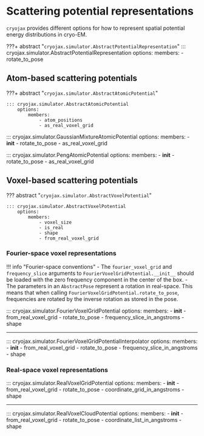 # Scattering potential representations

`cryojax` provides different options for how to represent spatial potential energy distributions in cryo-EM.

???+ abstract "`cryojax.simulator.AbstractPotentialRepresentation`"
    ::: cryojax.simulator.AbstractPotentialRepresentation
        options:
            members:
                - rotate_to_pose

## Atom-based scattering potentials

???+ abstract "`cryojax.simulator.AbstractAtomicPotential`"

    ::: cryojax.simulator.AbstractAtomicPotential
        options:
            members:
                - atom_positions
                - as_real_voxel_grid

::: cryojax.simulator.GaussianMixtureAtomicPotential
        options:
            members:
                - __init__
                - rotate_to_pose
                - as_real_voxel_grid


::: cryojax.simulator.PengAtomicPotential
        options:
            members:
                - __init__
                - rotate_to_pose
                - as_real_voxel_grid


## Voxel-based scattering potentials

??? abstract "`cryojax.simulator.AbstractVoxelPotential`"

    ::: cryojax.simulator.AbstractVoxelPotential
        options:
            members:
                - voxel_size
                - is_real
                - shape
                - from_real_voxel_grid

### Fourier-space voxel representations

!!! info "Fourier-space conventions"
    - The `fourier_voxel_grid` and `frequency_slice` arguments to
    `FourierVoxelGridPotential.__init__` should be loaded with the zero frequency
    component in the center of the box.
    - The parameters in an `AbstractPose` represent a rotation in real-space. This means that when calling `FourierVoxelGridPotential.rotate_to_pose`,
    frequencies are rotated by the inverse rotation as stored in the pose.

::: cryojax.simulator.FourierVoxelGridPotential
        options:
            members:
                - __init__
                - from_real_voxel_grid
                - rotate_to_pose
                - frequency_slice_in_angstroms
                - shape

---

::: cryojax.simulator.FourierVoxelGridPotentialInterpolator
        options:
            members:
                - __init__
                - from_real_voxel_grid
                - rotate_to_pose
                - frequency_slice_in_angstroms
                - shape


### Real-space voxel representations

::: cryojax.simulator.RealVoxelGridPotential
        options:
            members:
                - __init__
                - from_real_voxel_grid
                - rotate_to_pose
                - coordinate_grid_in_angstroms
                - shape

---

::: cryojax.simulator.RealVoxelCloudPotential
        options:
            members:
                - __init__
                - from_real_voxel_grid
                - rotate_to_pose
                - coordinate_list_in_angstroms
                - shape
